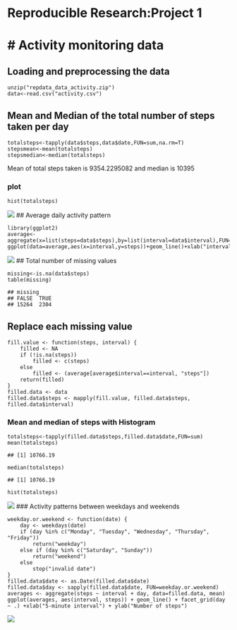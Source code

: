 # Reproducible Research:Project 1

# # Activity monitoring data

## Loading and preprocessing the data

    unzip("repdata_data_activity.zip")
    data<-read.csv("activity.csv")

## Mean and Median of the total number of steps taken per day

    totalsteps<-tapply(data$steps,data$date,FUN=sum,na.rm=T)
    stepsmean<-mean(totalsteps)
    stepsmedian<-median(totalsteps)

Mean of total steps taken is 9354.2295082 and median is 10395

### plot

    hist(totalsteps)

![](PA1_template_files/figure-markdown_strict/unnamed-chunk-3-1.png) ##
Average daily activity pattern

    library(ggplot2)
    average<-aggregate(x=list(steps=data$steps),by=list(interval=data$interval),FUN=mean,na.rm=T)
    ggplot(data=average,aes(x=interval,y=steps))+geom_line()+xlab("intervals")+ylab("steps")

![](PA1_template_files/figure-markdown_strict/unnamed-chunk-4-1.png) ##
Total number of missing values

    missing<-is.na(data$steps)
    table(missing)

    ## missing
    ## FALSE  TRUE 
    ## 15264  2304

## Replace each missing value

    fill.value <- function(steps, interval) {
        filled <- NA
        if (!is.na(steps))
            filled <- c(steps)
        else
            filled <- (average[average$interval==interval, "steps"])
        return(filled)
    }
    filled.data <- data
    filled.data$steps <- mapply(fill.value, filled.data$steps, filled.data$interval)

### Mean and median of steps with Histogram

    totalsteps<-tapply(filled.data$steps,filled.data$date,FUN=sum)
    mean(totalsteps)

    ## [1] 10766.19

    median(totalsteps)

    ## [1] 10766.19

    hist(totalsteps)

![](PA1_template_files/figure-markdown_strict/unnamed-chunk-7-1.png) ###
Activity patterns between weekdays and weekends

    weekday.or.weekend <- function(date) {
        day <- weekdays(date)
        if (day %in% c("Monday", "Tuesday", "Wednesday", "Thursday", "Friday"))
            return("weekday")
        else if (day %in% c("Saturday", "Sunday"))
            return("weekend")
        else
            stop("invalid date")
    }
    filled.data$date <- as.Date(filled.data$date)
    filled.data$day <- sapply(filled.data$date, FUN=weekday.or.weekend)
    averages <- aggregate(steps ~ interval + day, data=filled.data, mean)
    ggplot(averages, aes(interval, steps)) + geom_line() + facet_grid(day ~ .) +xlab("5-minute interval") + ylab("Number of steps")

![](PA1_template_files/figure-markdown_strict/unnamed-chunk-8-1.png)
